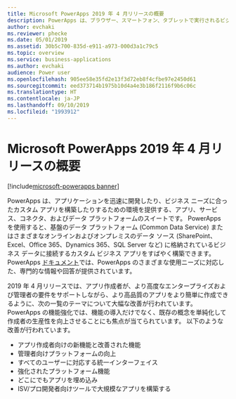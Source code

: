 ```yaml
---
title: Microsoft PowerApps 2019 年 4 月リリースの概要
description: PowerApps は、ブラウザー、スマートフォン、タブレットで実行されるビジネス アプリを、コーディングなしで作成できるようにするサービスです。
author: evchaki
ms.reviewer: phecke
ms.date: 05/01/2019
ms.assetid: 30b5c700-835d-e911-a973-000d3a1c79c5
ms.topic: overview
ms.service: business-applications
ms.author: evchaki
audience: Power user
ms.openlocfilehash: 905ee58e35fd2e13f3d72eb8f4cfbe97e2450d61
ms.sourcegitcommit: eed373714b1975b10d4a4e3b186f2116f9b6c06c
ms.translationtype: HT
ms.contentlocale: ja-JP
ms.lasthandoff: 09/10/2019
ms.locfileid: "1993912"
---
```

# <a name="overview-of-microsoft-powerapps-april-2019-release"></a>Microsoft PowerApps 2019 年 4 月リリースの概要
[!include[microsoft-powerapps banner](../includes/microsoft-powerapps.md)]

PowerApps は、アプリケーションを迅速に開発したり、ビジネス ニーズに合ったカスタム アプリを構築したりするための環境を提供する、アプリ、サービス、コネクタ、およびデータ プラットフォームのスイートです。 PowerApps を使用すると、基盤のデータ プラットフォーム (Common Data Service) またはさまざまなオンラインおよびオンプレミスのデータ ソース (SharePoint、Excel、Office 365、Dynamics 365、SQL Server など) に格納されているビジネス データに接続するカスタム ビジネス アプリをすばやく構築できます。 PowerApps [ドキュメント](https://docs.microsoft.com/powerapps/)では、PowerApps のさまざまな使用ニーズに対応した、専門的な情報や回答が提供されています。

2019 年 4 月リリースでは、アプリ作成者が、より高度なエンタープライズおよび管理者の要件をサポートしながら、より高品質のアプリをより簡単に作成できるように、次の一覧のテーマについて大幅な改善が行われています。 PowerApps の機能強化では、機能の導入だけでなく、既存の概念を単純化して作成者の生産性を向上させることにも焦点が当てられています。 以下のような改善が行われています。

- アプリ作成者向けの新機能と改善された機能
- 管理者向けプラットフォームの向上
- すべてのユーザーに対応する統一インターフェイス
- 強化されたプラットフォーム機能
- どこにでもアプリを埋め込み
- ISV/プロ開発者向けツールで大規模なアプリを構築する